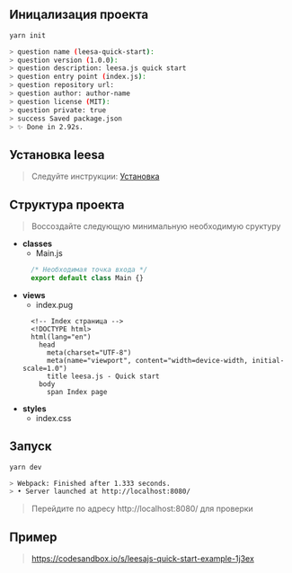 ## Иницализация проекта

``` bash
yarn init

> question name (leesa-quick-start): 
> question version (1.0.0): 
> question description: leesa.js quick start
> question entry point (index.js): 
> question repository url: 
> question author: author-name
> question license (MIT): 
> question private: true
> success Saved package.json
> ✨ Done in 2.92s.
```

## Установка leesa
> Следуйте инструкции: [Установка](/ru/get-started/installation?id=Установка-и-настройка)

## Структура проекта
> Воссоздайте следующую минимальную необходимую сруктуру

- **classes**
  - Main.js
  ``` javascript
    /* Необходимая точка входа */
    export default class Main {}
  ```
- **views**
  - index.pug
  ``` pug
    <!-- Index страница -->
    <!DOCTYPE html>
    html(lang="en")
      head
        meta(charset="UTF-8")
        meta(name="viewport", content="width=device-width, initial-scale=1.0")
        title leesa.js - Quick start
      body
        span Index page
  ```
- **styles**
  - index.css

## Запуск

``` bash
yarn dev

> Webpack: Finished after 1.333 seconds.
> • Server launched at http://localhost:8080/
```

> Перейдите по адресу http://localhost:8080/ для проверки

## Пример

> https://codesandbox.io/s/leesajs-quick-start-example-1j3ex
